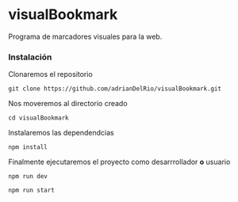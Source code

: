 # visualBookmark
Programa de marcadores visuales para la web.

### Instalación

Clonaremos el repositorio

```
git clone https://github.com/adrianDelRio/visualBookmark.git
```

Nos moveremos al directorio creado

```
cd visualBookmark
```

Instalaremos las dependendcias

```
npm install
```

Finalmente ejecutaremos el proyecto como desarrrollador **o** usuario

```
npm run dev
```
```
npm run start
```
